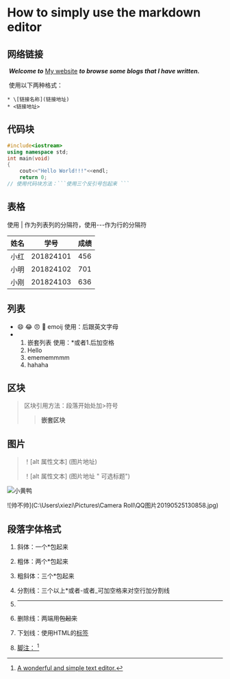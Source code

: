 # How to simply use the markdown editor

## 网络链接

​	***Welcome to***  [My website](https://zicongxie.com)  ***to browse some blogs that I have written.***

​	使用以下两种格式：

	* \[链接名称](链接地址)
	* <链接地址>

## 代码块

```c++
#include<iostream>
using namespace std;
int main(void)
{
    cout<<"Hello World!!!"<<endl;
    return 0;
// 使用代码块方法：```使用三个反引号包起来 ```  
```

## 表格

使用 | 作为列表列的分隔符，使用---作为行的分隔符

| 姓名 |   学号    | 成绩 |
| :--: | :-------: | :--: |
| 小红 | 201824101 | 456  |
| 小明 | 201824102 | 701  |
| 小刚 | 201824103 | 636  |

## 列表

* :smile: :joy: :angry: :e-mail:  emoij 使用：后跟英文字母
* 1. 嵌套列表  使用：*或者1.后加空格
  2. Hello
  3. emememmmm
  4. hahaha  

## 区块

> 区块引用方法：段落开始处加>符号
>
> >
> >
> >**嵌套区块**

## 图片

>！[alt 属性文本] (图片地址)
>
>！[alt 属性文本] (图片地址 " 可选标题")

![小黄鸭](C:\Users\xiezi\Desktop\temp\下载.jpg)

![帅不帅](C:\Users\xiezi\Pictures\Camera Roll\QQ图片20190525130858.jpg)

## 段落字体格式

1. 斜体：一个*包起来

2. 粗体：两个*包起来

3. 粗斜体：三个*包起来

4. 分割线：三个以上*或者-或者_可加空格来对空行加分割线

5. -----

6. 删除线：两端用~~包起来~~

7. 下划线：使用HTML的<u><u>标签</u>

8. 脚注：  [^markdown] 

[^markdown]: A wonderful and simple text editor.